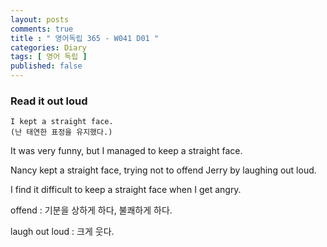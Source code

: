 ```yaml
---
layout: posts
comments: true
title : " 영어독립 365 - W041 D01 "
categories: Diary
tags: [ 영어 독립 ]
published: false
---
```


### Read it out loud

```text
I kept a straight face.
(난 태연한 표정을 유지했다.)
```

It was very funny, but I managed to keep a straight face.

Nancy kept a straight face, trying not to offend Jerry by laughing out loud.

I find it difficult to keep a straight face when I get angry.

offend
 : 기분을 상하게 하다, 불쾌하게 하다.

laugh out loud
 : 크게 웃다.
